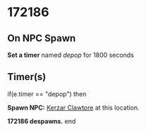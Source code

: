 # 172186
## On NPC Spawn

**Set a timer** named *depop* for 1800 seconds
## Timer(s)

if(e.timer == "depop") then


**Spawn NPC:**  [Kerzar Clawtore](/npc/172183) at this location.


**172186 despawns.**
end